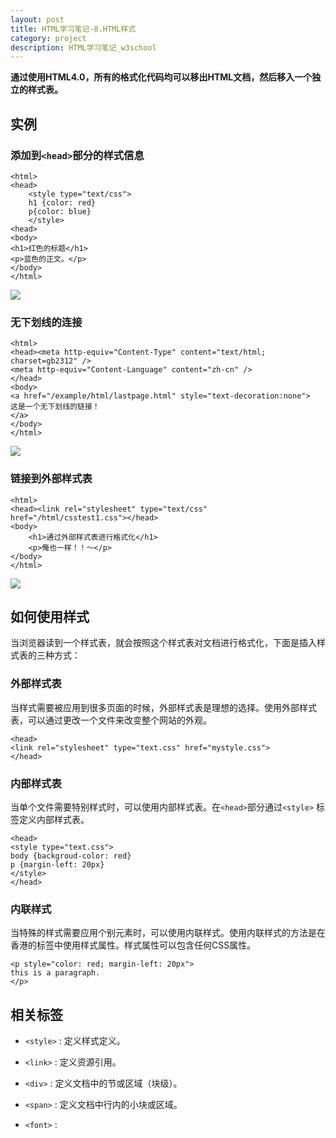 ```yaml
---
layout: post
title: HTML学习笔记-8.HTML样式
category: project
description: HTML学习笔记_w3school
---
```


**通过使用HTML4.0，所有的格式化代码均可以移出HTML文档，然后移入一个独立的样式表。**

## 实例

### 添加到`<head>`部分的样式信息

    <html>
    <head>
        <style type="text/css">
        h1 {color: red}
        p{color: blue}
        </style>
    <head>
    <body>
    <h1>红色的标题</h1>
    <p>蓝色的正文。</p>
    </body>
    </html>

![](http://7xrabv.com1.z0.glb.clouddn.com/hcss.jpg)

### 无下划线的连接

    <html>
    <head><meta http-equiv="Content-Type" content="text/html; charset=gb2312" />
    <meta http-equiv="Content-Language" content="zh-cn" />
    </head>
    <body>
    <a href="/example/html/lastpage.html" style="text-decoration:none">
    这是一个无下划线的链接！
    </a>
    </body>
    </html>

![](http://7xrabv.com1.z0.glb.clouddn.com/linkk.jpg)

### 链接到外部样式表

    <html>
    <head><link rel="stylesheet" type="text/css" href="/html/csstest1.css"></head>
    <body>
        <h1>通过外部样式表进行格式化</h1>
        <p>俺也一样！！～</p>
    </body>
    </html>

![](http://7xrabv.com1.z0.glb.clouddn.com/outerlink.jpg)

## 如何使用样式

当浏览器读到一个样式表，就会按照这个样式表对文档进行格式化，下面是插入样式表的三种方式：

### 外部样式表

当样式需要被应用到很多页面的时候，外部样式表是理想的选择。使用外部样式表，可以通过更改一个文件来改变整个网站的外观。

    <head>
    <link rel="stylesheet" type="text.css" href="mystyle.css">
    </head>

### 内部样式表

当单个文件需要特别样式时，可以使用内部样式表。在`<head>`部分通过`<style>` 标签定义内部样式表。

    <head>
    <style type="text.css">
    body {backgroud-color: red}
    p {margin-left: 20px}
    </style>
    </head>

### 内联样式

当特殊的样式需要应用个别元素时，可以使用内联样式。使用内联样式的方法是在香港的标签中使用样式属性。样式属性可以包含任何CSS属性。

    <p style="color: red; margin-left: 20px">
    this is a paragraph.
    </p>

## 相关标签

* `<style>` : 定义样式定义。

* `<link>` : 定义资源引用。

* `<div>` : 定义文档中的节或区域（块级）。

* `<span>` : 定义文档中行内的小块或区域。

* `<font>` :

